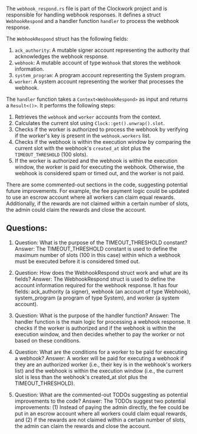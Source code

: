 The `webhook_respond.rs` file is part of the Clockwork project and is responsible for handling webhook responses. It defines a struct `WebhookRespond` and a handler function `handler` to process the webhook response.

The `WebhookRespond` struct has the following fields:

1. `ack_authority`: A mutable signer account representing the authority that acknowledges the webhook response.
2. `webhook`: A mutable account of type `Webhook` that stores the webhook information.
3. `system_program`: A program account representing the System program.
4. `worker`: A system account representing the worker that processes the webhook.

The `handler` function takes a `Context<WebhookRespond>` as input and returns a `Result<()>`. It performs the following steps:

1. Retrieves the `webhook` and `worker` accounts from the context.
2. Calculates the current slot using `Clock::get().unwrap().slot`.
3. Checks if the worker is authorized to process the webhook by verifying if the worker's key is present in the `webhook.workers` list.
4. Checks if the webhook is within the execution window by comparing the current slot with the webhook's `created_at` slot plus the `TIMEOUT_THRESHOLD` (100 slots).
5. If the worker is authorized and the webhook is within the execution window, the worker is paid for executing the webhook. Otherwise, the webhook is considered spam or timed out, and the worker is not paid.

There are some commented-out sections in the code, suggesting potential future improvements. For example, the fee payment logic could be updated to use an escrow account where all workers can claim equal rewards. Additionally, if the rewards are not claimed within a certain number of slots, the admin could claim the rewards and close the account.
## Questions: 
 1. Question: What is the purpose of the TIMEOUT_THRESHOLD constant?
   Answer: The TIMEOUT_THRESHOLD constant is used to define the maximum number of slots (100 in this case) within which a webhook must be executed before it is considered timed out.

2. Question: How does the WebhookRespond struct work and what are its fields?
   Answer: The WebhookRespond struct is used to define the account information required for the webhook response. It has four fields: ack_authority (a signer), webhook (an account of type Webhook), system_program (a program of type System), and worker (a system account).

3. Question: What is the purpose of the handler function?
   Answer: The handler function is the main logic for processing a webhook response. It checks if the worker is authorized and if the webhook is within the execution window, and then decides whether to pay the worker or not based on these conditions.

4. Question: What are the conditions for a worker to be paid for executing a webhook?
   Answer: A worker will be paid for executing a webhook if they are an authorized worker (i.e., their key is in the webhook's workers list) and the webhook is within the execution window (i.e., the current slot is less than the webhook's created_at slot plus the TIMEOUT_THRESHOLD).

5. Question: What are the commented-out TODOs suggesting as potential improvements to the code?
   Answer: The TODOs suggest two potential improvements: (1) Instead of paying the admin directly, the fee could be put in an escrow account where all workers could claim equal rewards, and (2) if the rewards are not claimed within a certain number of slots, the admin can claim the rewards and close the account.
    